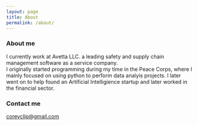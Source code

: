 ```yaml
---
layout: page
title: About
permalink: /about/
---
```


### About me
I currently work at Avetta LLC. a leading safety and supply chain management software as a service company.  
I originally started programming during my time in the Peace Corps, where I mainly focused on using python to perform data analyis projects. I later went on to help found an Artificial Intelligience startup and later worked in the financial sector. 


### Contact me

[coreyclip@gmail.com](mailto:coreyclip@gmail.com)

